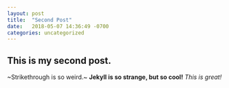```yaml
---
layout: post
title:  "Second Post"
date:   2018-05-07 14:36:49 -0700
categories: uncategorized
---
```


## This is my second post.
~Strikethrough is so weird.~
**Jekyll is so strange, but so cool!**
*This is great!*
